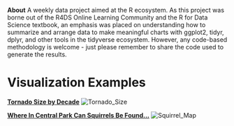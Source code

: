 **About**
A weekly data project aimed at the R ecosystem. As this project was borne out of the R4DS Online Learning Community and the R for Data Science textbook, an emphasis was placed on understanding how to summarize and arrange data to make meaningful charts with ggplot2, tidyr, dplyr, and other tools in the tidyverse ecosystem. However, any code-based methodology is welcome - just please remember to share the code used to generate the results.

# Visualization Examples

**[Tornado Size by Decade](https://github.com/Seanmgard/TidyTuesday/tree/main/Week%2020)**
![Tornado_Size](https://github.com/Seanmgard/TidyTuesday/assets/52292931/f9125aa7-b03e-43a5-930d-6a80212b0859)

**[Where In Central Park Can Squirrels Be Found...](https://github.com/Seanmgard/TidyTuesday/tree/main/Week%2021)**
![Squirrel_Map](https://github.com/Seanmgard/TidyTuesday/assets/52292931/0f0976a4-874f-47a2-b25d-c3b455f90f22)
